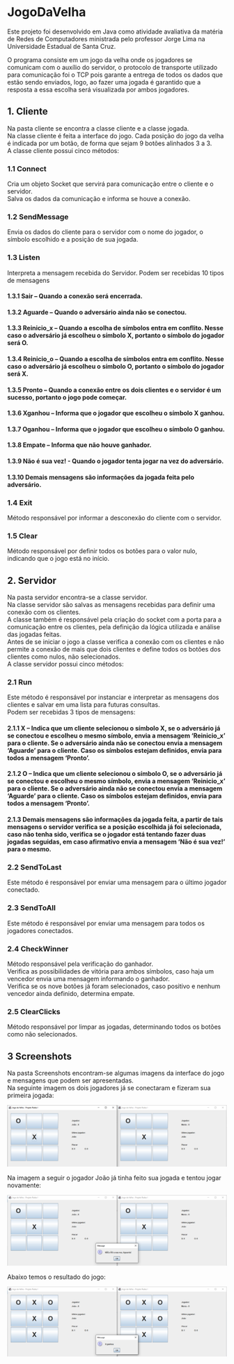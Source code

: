 # JogoDaVelha
Este projeto foi desenvolvido em Java como atividade avaliativa da matéria de Redes de Computadores ministrada pelo professor Jorge Lima na Universidade Estadual de Santa Cruz.

O programa consiste em um jogo da velha onde os jogadores se comunicam com o auxílio do servidor, o protocolo de transporte utilizado para comunicação foi o TCP pois garante a entrega de todos os dados que estão sendo enviados, logo, ao fazer uma jogada é garantido que a resposta a essa escolha será visualizada por ambos jogadores.
## 1. Cliente 
Na pasta cliente se encontra a classe cliente e a classe jogada.\
Na classe cliente é feita a interface do jogo. Cada posição do jogo da velha é indicada por 	um botão, de forma que sejam 9 botões alinhados 3 a 3.\
A classe cliente possui cinco métodos: 
### 1.1  Connect
Cria um objeto Socket que servirá para comunicação entre o cliente e o servidor.\
Salva os dados da comunicação e informa se houve a conexão.
### 1.2 SendMessage
Envia os dados do cliente para o servidor com o nome do jogador, o símbolo escolhido e a 	posição de sua jogada.
### 1.3 Listen
Interpreta a mensagem recebida do Servidor.
Podem ser recebidas 10 tipos de mensagens
#### 1.3.1 Sair – Quando a conexão será encerrada.
#### 1.3.2 Aguarde – Quando o adversário ainda não se conectou.
#### 1.3.3 Reinicio_x – Quando a escolha de símbolos entra em conflito. Nesse caso o 		adversário já escolheu o símbolo X, portanto o símbolo do jogador será O.
#### 1.3.4 Reinicio_o – Quando a escolha de símbolos entra em conflito. Nesse caso o 		adversário já escolheu o símbolo O, portanto o símbolo do jogador será X.
#### 1.3.5 Pronto – Quando a conexão entre os dois clientes e o servidor é um sucesso, 		portanto o jogo pode começar.
#### 1.3.6 Xganhou – Informa que o jogador que escolheu o símbolo X ganhou.
#### 1.3.7 Oganhou – Informa que o jogador que escolheu o símbolo O ganhou.
#### 1.3.8 Empate – Informa que não houve ganhador.
#### 1.3.9 Não é sua vez! - Quando o jogador tenta jogar na vez do adversário.
#### 1.3.10 Demais mensagens são informações da jogada feita pelo adversário.
### 1.4 Exit
Método responsável por informar a desconexão do cliente com o servidor.
### 1.5 Clear 
Método responsável por definir todos os botões para o valor nulo, indicando que o jogo está no início.
## 2. Servidor
Na pasta servidor encontra-se a classe servidor.\
Na classe servidor são salvas as mensagens recebidas para definir uma conexão com os clientes.\
A classe também é responsável pela criação do socket com a porta para a comunicação entre os clientes, pela definição da lógica utilizada e análise das jogadas feitas.\
Antes de se iniciar o jogo a classe verifica a conexão com os clientes e não permite a conexão de mais que dois clientes e define todos os botões dos clientes como nulos, não selecionados.\
A classe servidor possui cinco métodos:
### 2.1 Run
Este método é responsável por instanciar e interpretar as mensagens dos clientes e salvar em 	uma lista para futuras consultas.\
Podem ser recebidas 3 tipos de mensagens:
#### 2.1.1 X – Indica que um cliente selecionou o símbolo X, se o adversário já se conectou e escolheu o mesmo símbolo, envia a mensagem ‘Reinicio_x’ para o cliente. Se o adversário ainda não se conectou envia a mensagem ‘Aguarde’ para o cliente. Caso os símbolos estejam definidos, envia para todos a mensagem ‘Pronto’. 
#### 2.1.2 O – Indica que um cliente selecionou o símbolo O, se o adversário já se conectou e escolheu o mesmo símbolo, envia a mensagem ‘Reinicio_x’ para o cliente. Se o adversário ainda não se conectou envia a mensagem ‘Aguarde’ para o cliente. Caso os símbolos estejam definidos, envia para todos a mensagem ‘Pronto’. 
#### 2.1.3 Demais mensagens são informações da jogada feita, a partir de tais mensagens o servidor verifica se a posição escolhida já foi selecionada, caso não tenha sido, 			verifica se o jogador está tentando fazer duas jogadas seguidas, em caso afirmativo envia a mensagem ‘Não é sua vez!’ para o mesmo.
### 2.2 SendToLast
Este método é responsável por enviar uma mensagem para o último jogador conectado.
### 2.3 SendToAll
Este método é responsável por enviar uma mensagem para todos os jogadores conectados.
### 2.4 CheckWinner
Método responsável pela verificação do ganhador.\
Verifica as possibilidades de vitória para ambos símbolos, caso haja um vencedor envia uma 	mensagem informando o ganhador.\
Verifica se os nove botões já foram selecionados, caso positivo e nenhum vencedor ainda definido, determina empate.
### 2.5 ClearClicks
Método responsável por limpar as jogadas, determinando todos os botões como não selecionados.
## 3 Screenshots
Na pasta Screenshots encontram-se algumas imagens da interface do jogo e mensagens que podem ser apresentadas.\
Na seguinte imagem os dois jogadores já se conectaram e fizeram sua primeira jogada:

![Primeira Rodada](/Screenshots/jogo-da-velha.png)

Na imagem a seguir o jogador João já tinha feito sua jogada e tentou jogar novamente:

![Segunda Rodada](/Screenshots/jogo-da-velha-1.png)

Abaixo temos o resultado do jogo:

![Rodada Final](/Screenshots/jogo-da-velha-2.png)
